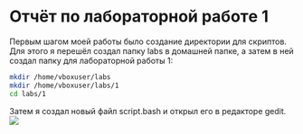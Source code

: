 # Отчёт по лабораторной работe 1

Первым шагом моей работы было создание директории для скриптов. Для этого я перешёл создал папку labs в домашней папке, а затем в ней создал папку для лабораторной работы 1:

```bash
mkdir /home/vboxuser/labs
mkdir /home/vboxuser/labs/1
cd labs/1
```

Затем я создал новый файл script.bash и открыл его в редакторе gedit. 
![](https://i.ibb.co/vqfjWHY/1.png)

